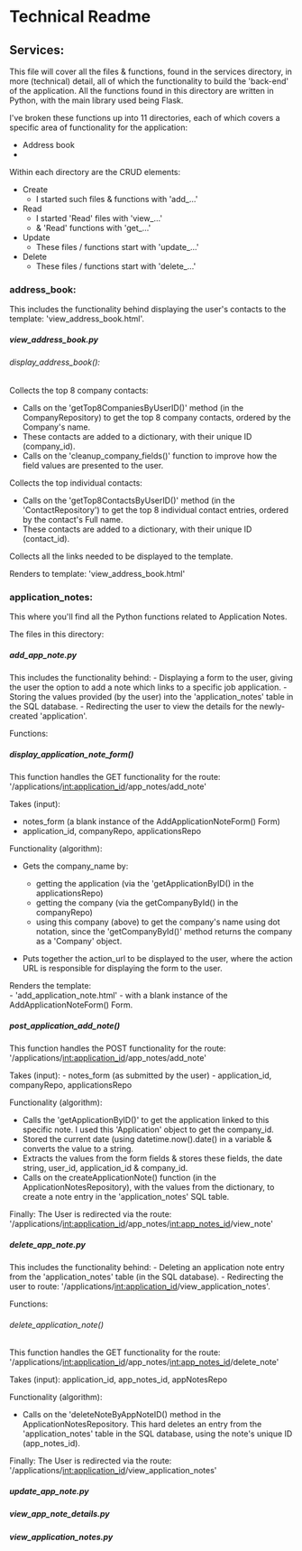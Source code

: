 # Technical Readme
## Services:

This file will cover all the files & functions, found in the services directory, in more (technical) detail, all of which the functionality to build the 'back-end' of the application. All the functions found  in this directory are written in Python, with the main library used being Flask.

I've broken these functions up into 11 directories, each of which covers a specific area of functionality for the application:
-   Address book
-   


Within each directory are the CRUD elements: 
-   Create
    -   I started such files & functions with 'add_...'
-   Read
    -   I started 'Read' files with 'view_...'
    -   & 'Read' functions with 'get_...'
-   Update
    -   These files / functions start with 'update_...'
-   Delete 
    -   These files / functions start with 'delete_...'

### address_book:
This includes the functionality behind displaying the user's contacts to the template: 'view_address_book.html'.

##### view_address_book.py
###### display_address_book():
Collects the top 8 company contacts:
-   Calls on the 'getTop8CompaniesByUserID()' method (in the CompanyRepository) to get the top 8 company contacts, ordered by the Company's name. 
-   These contacts are added to a dictionary, with their unique ID (company_id).
-   Calls on the 'cleanup_company_fields()' function to improve how the field values are presented to the user.

Collects the top individual contacts:
-   Calls on the 'getTop8ContactsByUserID()' method (in the 'ContactRepository') to get the top 8 individual contact entries, ordered by the contact's Full name.
-   These contacts are added to a dictionary, with their unique ID (contact_id).

Collects all the links needed to be displayed to the template.

Renders to template:
    'view_address_book.html'

### application_notes:
This where you'll find all the Python functions related to Application Notes.

The files in this directory:

##### add_app_note.py
This includes the functionality behind:
    -   Displaying a form to the user, giving the user the option to add a note which links to a specific job application.
    -   Storing the values provided (by the user) into the 'application_notes' table in the SQL database.
    -   Redirecting the user to view the details for the newly-created 'application'. 

Functions:

##### display_application_note_form()
This function handles the GET functionality for the route: 
    '/applications/<int:application_id>/app_notes/add_note'

Takes (input):
-   notes_form (a blank instance of the AddApplicationNoteForm() Form)
-   application_id, companyRepo, applicationsRepo

Functionality (algorithm):
-   Gets the company_name by:
    -   getting the application (via the 'getApplicationByID() in the applicationsRepo)
    -   getting the company (via the getCompanyById() in the companyRepo)
    -   using this company (above) to get the company's name using dot notation, since the 'getCompanyById()' method returns the company as a 'Company' object. 

-   Puts together the action_url to be displayed to the user, where the action URL is responsible for displaying the form to the user.

Renders the template:  
    -   'add_application_note.html'
    -   with a blank instance of the AddApplicationNoteForm() Form. 

##### post_application_add_note()
This function handles the POST functionality for the route: 
    '/applications/<int:application_id>/app_notes/add_note'

Takes (input): 
    -   notes_form (as submitted by the user)
    -   application_id, companyRepo, applicationsRepo

Functionality (algorithm):
-   Calls the 'getApplicationByID()' to get the application linked to this specific note. I used this 'Application' object to get the company_id. 
-   Stored the current date (using datetime.now().date() in a variable & converts the value to a string. 
-   Extracts the values from the form fields & stores these fields, the date string, user_id, application_id & company_id. 
-   Calls on the createApplicationNote() function (in the ApplicationNotesRepository), with the values from the dictionary, to create a note entry in the 'application_notes' SQL table.

Finally: 
    The User is redirected via the route: '/applications/<int:application_id>/app_notes/<int:app_notes_id>/view_note'

##### delete_app_note.py
This includes the functionality behind:
    -   Deleting an application note entry from the 'application_notes' table (in the SQL database). 
    -   Redirecting the user to route: '/applications/<int:application_id>/view_application_notes'. 

Functions:

###### delete_application_note()
This function handles the GET functionality for the route: 
    '/applications/<int:application_id>/app_notes/<int:app_notes_id>/delete_note'

Takes (input): 
    application_id, app_notes_id, appNotesRepo

Functionality (algorithm):
-   Calls on the 'deleteNoteByAppNoteID() method in the ApplicationNotesRepository. This hard deletes an entry from the 'application_notes' table in the SQL database, using the note's unique ID (app_notes_id). 

Finally: 
    The User is redirected via the route: '/applications/<int:application_id>/view_application_notes'

##### update_app_note.py

##### view_app_note_details.py

##### view_application_notes.py







